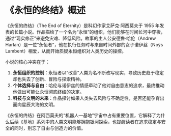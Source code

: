 # 《永恒的终结》概述

《永恒的终结》（The End of Eternity）是科幻作家艾萨克·阿西莫夫于 1955 年发表的长篇小说。作品描绘了一个名为“永恒”的组织，他们能够在时间长河中穿梭，通过“现实修正”来避免灾难、降低风险。故事的主人公安德鲁·哈伦（Andrew Harlan）是一位“永恒者”，他在执行任务时与来自时间外部的女子诺伊丝（Noÿs Lambent）相爱，从而开始质疑永恒组织对人类历史的操控。

小说的核心冲突在于：

1. **永恒组织的控制**：永恒者以“改善”人类为名不断改写现实，导致历史趋于稳定却也失去了创新、冒险与探索精神。
2. **个体选择与自由**：哈伦与诺伊丝的情感牵动了他对自由意志的追求，最终推动他做出可能让永恒彻底终结的决定。
3. **科技与文明的未来**：作品探讨如果人类失去风险与不确定性，是否还能孕育出面向星辰大海的文明。

《永恒的终结》在阿西莫夫的“机器人—基地”宇宙中占有重要位置，它解释了为什么后续《基地》系列中的人类文明能够拥抱银河探索，也提醒读者在追求稳定与安全的同时，别忘了自由与创造力的价值。
